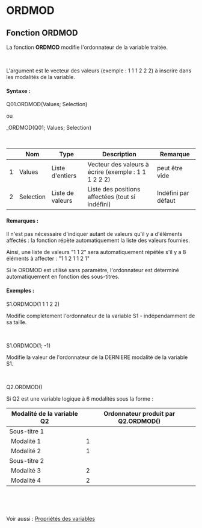 # ORDMOD

## Fonction ORDMOD

La fonction **ORDMOD** modifie l'ordonnateur de la variable traitée.

&nbsp;

L'argument est le vecteur des valeurs (exemple : 1 1 1 2 2 2) à inscrire dans les modalités de la variable.

#### Syntaxe :&nbsp;

Q01.ORDMOD(Values; Selection)

ou

\_ORDMOD(Q01; Values; Selection)

&nbsp;

| &nbsp; | **Nom** |**Type**|**Description**|**Remarque** |
| --- | --- | --- | --- | --- |
| &#49; | Values | Liste d'entiers | Vecteur des valeurs à écrire (exemple : 1 1 1 2 2 2)&nbsp; | peut être vide |
| &#50; | Selection | Liste de valeurs | Liste des positions affectées (tout si indéfini) | Indéfini par défaut |


#### Remarques :

Il n'est pas nécessaire d'indiquer autant de valeurs qu'il y a d'éléments affectés : la fonction répète automatiquement la liste des valeurs fournies.

Ainsi, une liste de valeurs "1 1 2" sera automatiquement répétée s'il y a 8 éléments à affecter : "1 1 2 1 1 2 1"

Si le ORDMOD est utilisé sans paramètre, l'ordonnateur est déterminé automatiquement en fonction des sous-titres.&nbsp;

#### Exemples :

S1.ORDMOD(1 1 1 2 2)

Modifie complètement l'ordonnateur de la variable S1 - indépendamment de sa taille.

&nbsp;

S1.ORDMOD(1; -1)

Modifie la valeur de l'ordonnateur de la DERNIERE modalité de la variable S1.

&nbsp;

Q2.ORDMOD()

Si Q2 est une variable logique à 6 modalités sous la forme :

| Modalité de la variable Q2 | Ordonnateur produit par Q2.ORDMOD() |
| --- | --- |
| Sous-titre 1 | &nbsp; |
| &nbsp;Modalité 1 | &#49; |
| &nbsp;Modalité 2 | &#49; |
| Sous-titre 2 | &nbsp; |
| &nbsp;Modalité 3 | &#50; |
| &nbsp;Modalité 4 | &#50; |


&nbsp;

&nbsp;

Voir aussi : [Propriétés des variables](<Modifierlesproprietesdesvariable.md>)